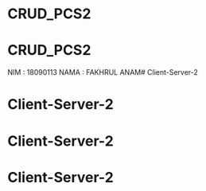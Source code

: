 # CRUD_PCS2
# CRUD_PCS2

NIM : 18090113
NAMA : FAKHRUL ANAM# Client-Server-2
# Client-Server-2
# Client-Server-2
# Client-Server-2
